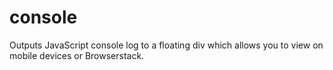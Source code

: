 # console
Outputs JavaScript console log to a floating div which allows you to view on mobile devices or Browserstack.
